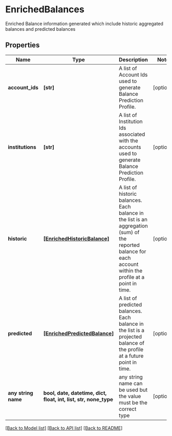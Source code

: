 # EnrichedBalances

Enriched Balance information generated which include historic aggregated balances and predicted balances

## Properties
Name | Type | Description | Notes
------------ | ------------- | ------------- | -------------
**account_ids** | **[str]** | A list of Account Ids used to generate Balance Prediction Profile. | [optional] 
**institutions** | **[str]** | A list of Institution Ids associated with the accounts used to generate Balance Prediction Profile. | [optional] 
**historic** | [**[EnrichedHistoricBalance]**](EnrichedHistoricBalance.md) | A list of historic balances. Each balance in the list is an aggregation (sum) of the reported balance for each account within the profile at a point in time. | [optional] 
**predicted** | [**[EnrichedPredictedBalance]**](EnrichedPredictedBalance.md) | A list of predicted balances. Each balance in the list is a projected balance of the profile at a future point in time. | [optional] 
**any string name** | **bool, date, datetime, dict, float, int, list, str, none_type** | any string name can be used but the value must be the correct type | [optional]

[[Back to Model list]](../README.md#documentation-for-models) [[Back to API list]](../README.md#documentation-for-api-endpoints) [[Back to README]](../README.md)


